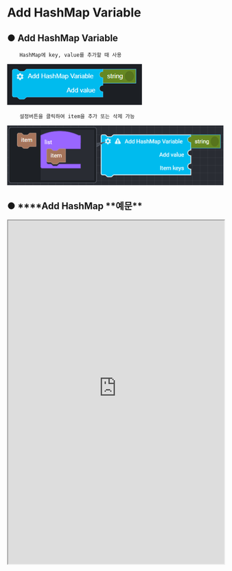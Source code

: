 # Add HashMap Variable

## ● Add HashMap Variable

        HashMap에 key, value를 추가할 때 사용

![](../../img/assets/image%20%2812%29.png)

        설정버튼을 클릭하여 item을 추가 또는 삭제 가능

![](../../img/assets/image%20%28185%29.png)

## ● \***\*Add HashMap **예문\*\*

<iframe
    src="https://d1sxhpvag16wqc.cloudfront.net/v3.1.0/hashmap/add_hashmap"
    name="프레임 이름"
    width="100%"
    height="800px"
    allow=""
    sandbox="allow-scripts allow-same-origin" />
<div class="display-pdf">
    <p><img src="../img/assets/image%20%2884%29.png" alt="" /></p>
    <p><img src="../img/assets/image%20%28143%29.png" alt="" /></p>
    <p><img src="../img/assets/image%20%28155%29.png" alt="" /></p>
</div>

## ● \***\*Add HashMap **결과\*\*

```text
{
  "result": {
    "mainKey": {
      "main": {
        "originKey": "originVal",
        "indepthKey": "indepthVal"
      }
    },
    "subKey": {
      "sub": {
        "getKey": "getVal"
      }
    }
  }
}
```
